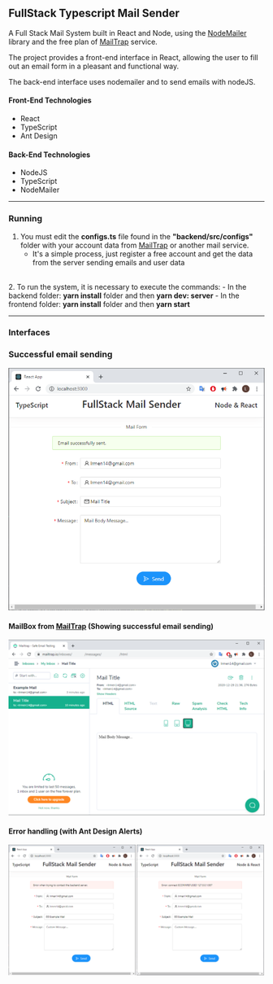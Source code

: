 ## FullStack Typescript Mail Sender
A Full Stack Mail System built in React and Node, using the <a href="https://nodemailer.com/">NodeMailer</a> library and the free plan of <a href="http://mailtrap.io">MailTrap</a> service.

The project provides a front-end interface in React, allowing the user to fill out an email form in a pleasant and functional way.

The back-end interface uses nodemailer and to send emails with nodeJS.

#### Front-End Technologies
  - React
  - TypeScript
  - Ant Design

#### Back-End Technologies

- NodeJS
- TypeScript
- NodeMailer

<hr />

### Running

1. You must edit the <b>configs.ts</b> file found in the <b>"backend/src/configs"</b> folder with your account data from <a href="http://mailtrap.io">MailTrap</a> or another mail service.
    - It's a simple process, just register a free account and get the data from the server sending emails and user data
<br/>
2. To run the system, it is necessary to execute the commands:
    - In the backend folder: <b>yarn install</b> folder and then <b>yarn dev: server</b>
    - In the frontend folder: <b>yarn install</b> folder and then <b>yarn start</b>



<hr />

### Interfaces

### Successful email sending
<img src="readme-images/front-success.png" />

#### MailBox from <a href="http://mailtrap.io">MailTrap</a> (Showing successful email sending)
<img src="readme-images/mail-box.png" />

#### Error handling (with Ant Design Alerts)
<img src="readme-images/front-failed.png" />